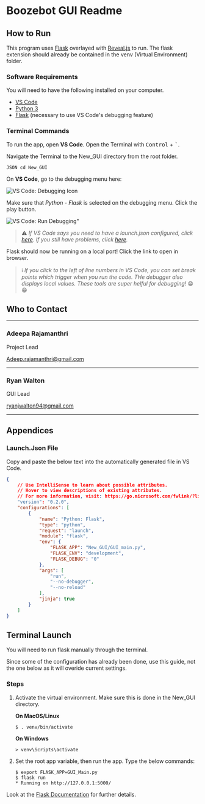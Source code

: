 # Boozebot GUI Readme

## How to Run

This program uses [Flask](https://flask.palletsprojects.com) overlayed with [Reveal.js](https://revealjs.com/) to run. The flask extension should already be contained in the venv (Virtual Environment) folder.

### Software Requirements

You will need to have the following installed on your computer.

* [VS Code](https://code.visualstudio.com/download)
* [Python 3](https://www.python.org/downloads/)
* [Flask](https://flask.palletsprojects.com) (necessary to use VS Code's debugging feature)

### Terminal Commands

To run the app, open **VS Code**. Open the Terminal with <kbd>Control</kbd> + <kbd>`</kbd>.

Navigate the Terminal to the New_GUI directory from the root folder.

`JSON
cd New_GUI`

On **VS Code**, go to the debugging menu here:

![VS Code: Debugging Icon](https://i.imgur.com/DNNyctq.png)

Make sure that *Python - Flask* is selected on the debugging menu. Click the play button.

![VS Code: Run Debugging](https://i.imgur.com/GYLKpdp.png)"

> :warning: *If VS Code says you need to have a launch.json configured, click [here](#Launch.Json-File). If you still have problems, click [here](#Terminal-Launch).*

Flask should now be running on a local port! Click the link to open in browser.

> :information_source: *If you click to the left of line numbers in VS Code, you can set break points which trigger when you run the code. THe debugger also displays local values. These tools are super helful for debugging!* :grin: :grin:

## Who to Contact

---

### Adeepa Rajamanthri

Project Lead

[Adeep.rajamanthri@gmail.com](mailto:Adeep.rajamanthri@gmail.com.)

---

### Ryan Walton

GUI Lead

[ryanjwalton94@gmail.com](mailto:ryanjwalton94@gmail.com)

---

## Appendices

### Launch.Json File

Copy and paste the below text into the automatically generated file in VS Code.

```Json
{
    // Use IntelliSense to learn about possible attributes.
    // Hover to view descriptions of existing attributes.
    // For more information, visit: https://go.microsoft.com/fwlink/?linkid=830387
    "version": "0.2.0",
    "configurations": [
        {
            "name": "Python: Flask",
            "type": "python",
            "request": "launch",
            "module": "flask",
            "env": {
                "FLASK_APP": "New_GUI/GUI_main.py",
                "FLASK_ENV": "development",
                "FLASK_DEBUG": "0"
            },
            "args": [
                "run",
                "--no-debugger",
                "--no-reload"
            ],
            "jinja": true
        }
    ]
}
```

## Terminal Launch

You will need to run flask manually through the terminal.

Since some of the configuration has already been done, use this guide, not the one below as it will overide current settings.

### Steps

1. Activate the virtual environment. Make sure this is done in the New_GUI directory.

     **On MacOS/Linux**

    ```shell
    $ . venv/bin/activate
    ```

    **On Windows**

    ```shell
    > venv\Scripts\activate
    ```

2. Set the root app variable, then run the app. Type the below commands:

    ```shell
    $ export FLASK_APP=GUI_Main.py
    $ flask run
    * Running on http://127.0.0.1:5000/
    ```

Look at the [Flask Documentation](https://flask.palletsprojects.com/en/1.1.x/quickstart/#a-minimal-application) for further details.